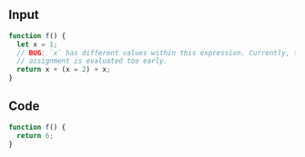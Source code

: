 
## Input

```javascript
function f() {
  let x = 1;
  // BUG: `x` has different values within this expression. Currently, the
  // assignment is evaluated too early.
  return x + (x = 2) + x;
}

```

## Code

```javascript
function f() {
  return 6;
}

```
      